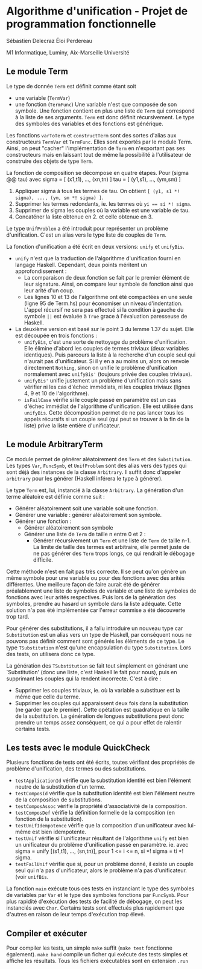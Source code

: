 Algorithme d'unification - Projet de programmation fonctionnelle
================================================================

Sébastien Delecraz
Éloi Perdereau

M1 Informatique,
Luminy,
Aix-Marseille Université

Le module Term
--------------

Le type de donnée `Term` est définit comme étant soit
* une variable (`TermVar`)
* une fonction (`TermFunc`)
Une variable n'est que composée de son symbole.
Une fonction contient en plus une liste de `Term` qui correspond à la liste de
ses arguments. `Term` est donc définit récursivement.
Le type des symboles des variables et des fonctions est générique.

Les fonctions `varToTerm` et `constructTerm` sont des sortes d'alias aux
constructeurs `TermVar` et `TermFunc`. Elles sont exportés par le module Term.
Ainsi, on peut "cacher" l'implémentation de `Term` en n'exportant pas ses
constructeurs mais en laissant tout de même la possibilité à l'utilisateur de
construire des objets de type `Term`.

La fonction de composition se décompose en quatre étapes. Pour (sigma @@ tau)
avec sigma = [ (x1,t1), ..., (xn,tn) ]
     tau   = [ (y1,s1), ..., (ym,sm) ]
1. Appliquer sigma à tous les termes de tau.
   On obtient `[ (y1, s1 *! sigma), ..., (ym, sm *! sigma) ]`.
2. Supprimer les termes redondants, ie. les termes où `yi == si *! sigma`.
3. Supprimer de sigma les couples où la variable est une variable de tau.
4. Concaténer la liste obtenue en 2. et celle obtenue en 3.

Le type `UnifProblem` a été introduit pour représenter un problème
d'unification. C'est un alias vers le type liste de couples de `Term`.

La fonction d'unification a été écrit en deux versions: `unify` et `unifyBis`.
* `unify` n'est que la traduction de l'algorithme d'unification fourni en
  langage Haskell. Cependant, deux points méritent un approfondissement :
    * La comparaison de deux fonction se fait par le premier élément de leur
      signature. Ainsi, on compare leur symbole de fonction ainsi que leur arité
      d'un coup.
    * Les lignes 10 et 13 de l'algorithme ont été compactées en une seule (ligne
      95 de Term.hs) pour économiser un niveau d'indentation.  L'appel récursif
      ne sera pas effectué si la condition à gauche du symbole `||` est évaluée
      à `True` grace à l'évaluation paresseuse de Haskell.
* La deuxième version est basé sur le point 3 du lemme 1.37 du sujet. Elle est
  découpée en trois fonctions :
    * `unifyBis`, c'est une sorte de nettoyage du problème d'unification. Elle
      élimine d'abord les couples de termes triviaux (deux variables
      identiques). Puis parcours la liste à la recherche d'un couple seul qui
      n'aurait pas d'unificateur. Si il y en a au moins un, alors on renvoie
      directement `Nothing`, sinon on unifie le problème d'unification
      normalement avec `unifyBis'` (toujours privée des couples triviaux).
    * `unifyBis'` unifie justement un problème d'unification mais sans vérifier
      ni les cas d'échec immédiats, ni les couples triviaux (lignes 4, 9 et 10
      de l'algorithme).
    * `isFailCase` vérifie si le couple passé en paramètre est un cas d'échec
      immédiat de l'algorithme d'unification. Elle est utilisée dans `unifyBis`.
  Cette décomposition permet de ne pas lancer tous les appels récursifs si un
  couple seul (qui peut se trouver à la fin de la liste) prive la liste entière
  d'unificateur.


Le module ArbitraryTerm
-----------------

Ce module permet de générer aléatoirement des `Term` et des `Substitution`. Les
types `Var`, `FuncSymb`, et `UnifProblem` sont des alias vers des types qui sont
déjà des instances de la classe `Arbitrary`. Il suffit donc d'appeler
`arbitrary` pour les générer (Haskell inférera le type à générer).

Le type `Term` est, lui, instancié à la classe `Arbitrary`. La génération d'un
terme aléatoire est définie comme suit :
* Générer aléatoirement soit une variable soit une fonction.
* Générer une variable : générer aléatoirement son symbole.
* Générer une fonction :
    * Générer aléatoirement son symbole
    * Générer une liste de `Term` de taille n entre 0 et 2 :
        * Générer récursivement un `Term` et une liste de `Term` de taille n-1.
La limite de taille des termes est arbitraire, elle permet juste de ne pas
générer des `Term` trops longs, ce qui rendrait le débogage difficile.

Cette méthode n'est en fait pas très correcte. Il se peut qu'on génère un même
symbole pour une variable ou pour des fonctions avec des arités différentes. Une
meilleure façon de faire aurait été de générer préalablement une liste de
symboles de variable et une liste de symboles de fonctions avec leur arités
respectives. Puis lors de la génération des symboles, prendre au hasard un
symbole dans la liste adéquate. Cette solution n'a pas été implémentée car
l'erreur commise a été découverte trop tard.

Pour générer des substitutions, il a fallu introduire un nouveau type car
`Substitution` est un alias vers un type de Haskell, par conséquent nous ne
pouvons pas définir comment sont générés les éléments de ce type. Le type
`TSubstitution` n'est qu'une encapsulation du type `Substitution`. Lors des
tests, on utilisera donc ce type.

La génération des `TSubstitution` se fait tout simplement en générant une
`Substitution' (donc une liste, c'est Haskell le fait pour nous), puis en
supprimant les couples qui la rendent incorrecte. C'est à dire :
* Supprimer les couples triviaux, ie. où la variable a substituer est la même que
  celle du terme.
* Supprimer les couples qui apparaissent deux fois dans la substitution (ne
  garder que le premier). Cette opétation est quadratique en la taille de la
  substitution. La génération de longues substitutions peut donc prendre un
  temps assez conséquent, ce qui a pour effet de ralentir certains tests.


Les tests avec le module QuickCheck
-----------------------------------

Plusieurs fonctions de tests ont été écrits, toutes vérifiant des propriétés de
problème d'unification, des termes ou des substitutions.

* `testApplicationId` vérifie que la substitution identité est bien l'élément
  neutre de la substitution d'un terme.
* `testComposId` vérifie que la substitution identité est bien l'élément neutre
  de la composition de substitutions.
* `testComposAssoc` vérifie la propriété d'associativité de la composition.
* `testComposDef` vérifie la définition formelle de la composition (en fonction
  de la substitution).
* `testUnifIdempotence` vérifie que la composition d'un unificateur avec
  lui-même est bien idempotente.
* `testUnif` vérifie si l'unificateur résultant de l'algorithme `unify` est bien
  un unificateur du problème d'unification passé en paramètre.
  ie. avec sigma = unify [(s1,t1), ..., (sn,tn)],
      pour 1 <= i <= n, si *! sigma = ti *! sigma.
* `testFailUnif` vérifie que si, pour un problème donné, il existe un couple
  seul qui n'a pas d'unificateur, alors le problème n'a pas d'unificateur. (voir
  `unifBis`.

La fonction `main` exécute tous ces tests en instanciant le type des symboles de
variables par `Var` et le type des symboles fonctions par `FuncSymb`. Pour plus
rapidité d'exécution des tests de facilité de débogage, on peut les instanciés
avec `Char`. Certains tests sont effectués plus rapidement que d'autres en
raison de leur temps d'exécution trop élevé.


Compiler et exécuter
--------------------

Pour compiler les tests, un simple `make` suffit (`make test` fonctionne
également). `make hand` compile un ficher qui exécute des tests simples et
affiche les résultats. Tous les fichiers exécutables sont en extension `.run`

